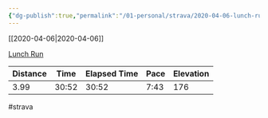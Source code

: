 ```yaml
---
{"dg-publish":true,"permalink":"/01-personal/strava/2020-04-06-lunch-run/"}
---
```



[[2020-04-06\|2020-04-06]]

[Lunch Run](https://www.strava.com/activities/3281997177)

| Distance | Time  | Elapsed Time | Pace | Elevation |
| -------- | ----- | ------------ | ---- | --------- |
| 3.99     | 30:52 | 30:52        | 7:43 | 176       |




#strava
